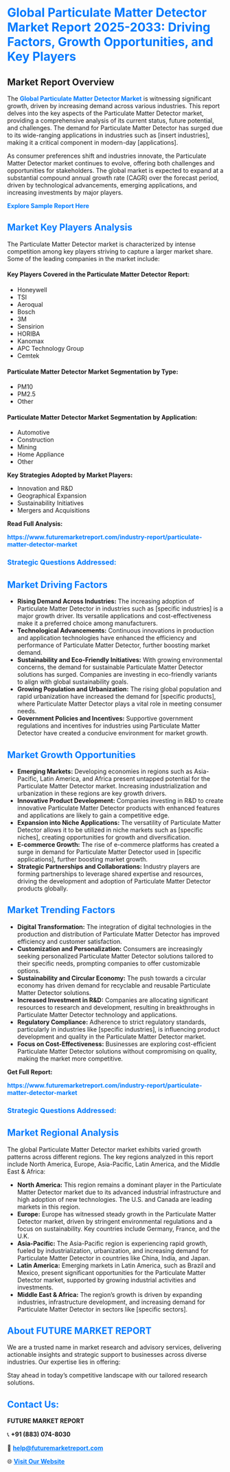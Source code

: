 <h1 style="color: #007BFF;">Global Particulate Matter Detector Market Report 2025-2033: Driving Factors, Growth Opportunities, and Key Players</h1>

<section id="overview">
<h2>Market Report Overview</h2>
<p>The <a href="https://www.futuremarketreport.com/industry-report/particulate-matter-detector-market" style="color: #007BFF; text-decoration: none;"><strong>Global Particulate Matter Detector Market</strong></a> is witnessing significant growth, driven by increasing demand across various industries. This report delves into the key aspects of the Particulate Matter Detector market, providing a comprehensive analysis of its current status, future potential, and challenges. The demand for Particulate Matter Detector has surged due to its wide-ranging applications in industries such as [insert industries], making it a critical component in modern-day [applications].</p>
<p>As consumer preferences shift and industries innovate, the Particulate Matter Detector market continues to evolve, offering both challenges and opportunities for stakeholders. The global market is expected to expand at a substantial compound annual growth rate (CAGR) over the forecast period, driven by technological advancements, emerging applications, and increasing investments by major players.</p>
</section>

<section id="overview">
<p><a href="https://www.futuremarketreport.com/request-sample/reportId=75277" style="color: #007BFF; text-decoration: none;"><strong>Explore Sample Report Here</strong></a></p>
</section>

<section id="key-players">
<h2 style="color: #007BFF;">Market Key Players Analysis</h2>
<p>The Particulate Matter Detector market is characterized by intense competition among key players striving to capture a larger market share. Some of the leading companies in the market include:</p>
<h4>Key Players Covered in the Particulate Matter Detector Report:</h4>
<ul><li>Honeywell</li><li>TSI</li><li>Aeroqual</li><li>Bosch</li><li>3M</li><li>Sensirion</li><li>HORIBA</li><li>Kanomax</li><li>APC Technology Group</li><li>Cemtek</li></ul>
<h4>Particulate Matter Detector Market Segmentation by Type:</h4>
<ul><li>PM10</li><li>PM2.5</li><li>Other</li></ul>

<h4>Particulate Matter Detector Market Segmentation by Application:</h4>
<ul><li>Automotive</li><li>Construction</li><li>Mining</li><li>Home Appliance</li><li>Other</li></ul>
<p><strong>Key Strategies Adopted by Market Players:</strong></p>
<ul>
<li>Innovation and R&D</li>
<li>Geographical Expansion</li>
<li>Sustainability Initiatives</li>
<li>Mergers and Acquisitions</li>
</ul>
</section>

<section>
<p><strong>Read Full Analysis: </strong></p><a href="https://www.futuremarketreport.com/industry-report/particulate-matter-detector-market" style="color: #007BFF; text-decoration: none;"><strong>https://www.futuremarketreport.com/industry-report/particulate-matter-detector-market</strong></a>
<h3 style="color: #007BFF;">Strategic Questions Addressed:</h3>
</section>

<section id="driving-factors">
<h2 style="color: #007BFF;">Market Driving Factors</h2>
<ul>
<li><strong>Rising Demand Across Industries:</strong> The increasing adoption of Particulate Matter Detector in industries such as [specific industries] is a major growth driver. Its versatile applications and cost-effectiveness make it a preferred choice among manufacturers.</li>
<li><strong>Technological Advancements:</strong> Continuous innovations in production and application technologies have enhanced the efficiency and performance of Particulate Matter Detector, further boosting market demand.</li>
<li><strong>Sustainability and Eco-Friendly Initiatives:</strong> With growing environmental concerns, the demand for sustainable Particulate Matter Detector solutions has surged. Companies are investing in eco-friendly variants to align with global sustainability goals.</li>
<li><strong>Growing Population and Urbanization:</strong> The rising global population and rapid urbanization have increased the demand for [specific products], where Particulate Matter Detector plays a vital role in meeting consumer needs.</li>
<li><strong>Government Policies and Incentives:</strong> Supportive government regulations and incentives for industries using Particulate Matter Detector have created a conducive environment for market growth.</li>
</ul>
</section>

<section id="growth-opportunities">
<h2 style="color: #007BFF;">Market Growth Opportunities</h2>
<ul>
<li><strong>Emerging Markets:</strong> Developing economies in regions such as Asia-Pacific, Latin America, and Africa present untapped potential for the Particulate Matter Detector market. Increasing industrialization and urbanization in these regions are key growth drivers.</li>
<li><strong>Innovative Product Development:</strong> Companies investing in R&D to create innovative Particulate Matter Detector products with enhanced features and applications are likely to gain a competitive edge.</li>
<li><strong>Expansion into Niche Applications:</strong> The versatility of Particulate Matter Detector allows it to be utilized in niche markets such as [specific niches], creating opportunities for growth and diversification.</li>
<li><strong>E-commerce Growth:</strong> The rise of e-commerce platforms has created a surge in demand for Particulate Matter Detector used in [specific applications], further boosting market growth.</li>
<li><strong>Strategic Partnerships and Collaborations:</strong> Industry players are forming partnerships to leverage shared expertise and resources, driving the development and adoption of Particulate Matter Detector products globally.</li>
</ul>
</section>

<section id="trending-factors">
<h2 style="color: #007BFF;">Market Trending Factors</h2>
<ul>
<li><strong>Digital Transformation:</strong> The integration of digital technologies in the production and distribution of Particulate Matter Detector has improved efficiency and customer satisfaction.</li>
<li><strong>Customization and Personalization:</strong> Consumers are increasingly seeking personalized Particulate Matter Detector solutions tailored to their specific needs, prompting companies to offer customizable options.</li>
<li><strong>Sustainability and Circular Economy:</strong> The push towards a circular economy has driven demand for recyclable and reusable Particulate Matter Detector solutions.</li>
<li><strong>Increased Investment in R&D:</strong> Companies are allocating significant resources to research and development, resulting in breakthroughs in Particulate Matter Detector technology and applications.</li>
<li><strong>Regulatory Compliance:</strong> Adherence to strict regulatory standards, particularly in industries like [specific industries], is influencing product development and quality in the Particulate Matter Detector market.</li>
<li><strong>Focus on Cost-Effectiveness:</strong> Businesses are exploring cost-efficient Particulate Matter Detector solutions without compromising on quality, making the market more competitive.</li>
</ul>
</section>

<section>
<p><strong>Get Full Report: </strong></p><a href="https://www.futuremarketreport.com/industry-report/particulate-matter-detector-market" style="color: #007BFF; text-decoration: none;"><strong>https://www.futuremarketreport.com/industry-report/particulate-matter-detector-market</strong></a>
<h3 style="color: #007BFF;">Strategic Questions Addressed:</h3>
</section>


<section id="regional-analysis">
<h2 style="color: #007BFF;">Market Regional Analysis</h2>
<p>The global Particulate Matter Detector market exhibits varied growth patterns across different regions. The key regions analyzed in this report include North America, Europe, Asia-Pacific, Latin America, and the Middle East & Africa:</p>
<ul>
<li><strong>North America:</strong> This region remains a dominant player in the Particulate Matter Detector market due to its advanced industrial infrastructure and high adoption of new technologies. The U.S. and Canada are leading markets in this region.</li>
<li><strong>Europe:</strong> Europe has witnessed steady growth in the Particulate Matter Detector market, driven by stringent environmental regulations and a focus on sustainability. Key countries include Germany, France, and the U.K.</li>
<li><strong>Asia-Pacific:</strong> The Asia-Pacific region is experiencing rapid growth, fueled by industrialization, urbanization, and increasing demand for Particulate Matter Detector in countries like China, India, and Japan.</li>
<li><strong>Latin America:</strong> Emerging markets in Latin America, such as Brazil and Mexico, present significant opportunities for the Particulate Matter Detector market, supported by growing industrial activities and investments.</li>
<li><strong>Middle East & Africa:</strong> The region’s growth is driven by expanding industries, infrastructure development, and increasing demand for Particulate Matter Detector in sectors like [specific sectors].</li>
</ul>
</section>

<footer>
<h2 style="color: #007BFF;">About FUTURE MARKET REPORT</h2>
<p>We are a trusted name in market research and advisory services, delivering actionable insights and strategic support to businesses across diverse industries. Our expertise lies in offering:</p>

<p>Stay ahead in today’s competitive landscape with our tailored research solutions.</p>

<h2 style="color: #007BFF;">Contact Us:</h2>
<p><strong>FUTURE MARKET REPORT</strong></p>
<p>📞 <strong>+91 (883) 074-8030</strong></p>
<p>📧 <strong><a href="mailto:help@futuremarketreport.com" style="color: #007BFF;">help@futuremarketreport.com</a></strong></p>
<p>🌐 <strong><a href="https://www.futuremarketreport.com/" style="color: #007BFF;">Visit Our Website</a></strong></p>
</footer>